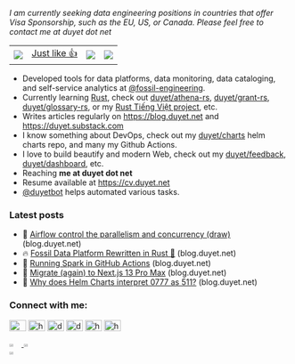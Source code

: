 *I am currently seeking data engineering positions 
in countries that offer Visa Sponsorship, 
such as the EU, US, or Canada. 
Please feel free to contact me at duyet dot net*

<img src="https://duet-pageview.vercel.app/api/pageview?url=https://github.com/duyet" alt="" style="display:none" />

<div align="center">

  <p>
    <table>
      <tr>
        <td>
          <img src="https://komarev.com/ghpvc/?username=duyet" />
        </td>
        <td>
          <a href="https://poll.fizzy.wtf/vote?duyet.vote=yes&redirect=https://github.com/duyet">
            Just like 👍
          </a>
        </td>
        <td>
          <img src="https://poll.fizzy.wtf/show?duyet.vote=yes" />
        </td>
        <td>
          <img src="https://poll.fizzy.wtf/count?duyet.vote=yes" />
        </td>
      </tr>
    </table>
  </p>
  
</div>

- Developed tools for data platforms, data monitoring, data cataloging, and self-service analytics at [@fossil-engineering].
- Currently learning [Rust], check out [duyet/athena-rs], [duyet/grant-rs], [duyet/glossary-rs], or my [Rust Tiếng Việt project], etc.
- Writes articles regularly on https://blog.duyet.net and https://duyet.substack.com
- I know something about DevOps, check out my [duyet/charts] helm charts repo, and many my Github Actions.
- I love to build beautify and modern Web, check out my [duyet/feedback], [duyet/dashboard], etc.
- Reaching **me at duyet dot net**
- Resume available at https://cv.duyet.net
- [@duyetbot] helps automated various tasks.

[@fossil-engineering]: https://github.com/fossil-engineering
[Data Engineering]: https://blog.duyet.net/tag/data-engineer/
[Rust]: https://blog.duyet.net/2021/11/rust-data-engineering.html
[@duyetbot]: https://github.com/duyetbot
[duyet/athena-rs]: https://github.com/duyet/athena-rs
[duyet/glossary-rs]: https://github.com/duyet/glossary-rs
[duyet/grant-rs]: https://github.com/duyet/grant-rs
[Rust Tiếng Việt project]: https://rust-tieng-viet.github.io
[duyet/charts]: https://github.com/duyet/charts
[duyet/feedback]: https://github.com/duyet/feedback
[duyet/dashboard]: https://github.com/duyet/dashboard

### Latest posts

<!-- BLOG-POST-LIST:START -->
- 🚀 [Airflow control the parallelism and concurrency &lpar;draw&rpar;](https://blog.duyet.net//2023/07/airflow-control-parallelism-concurrency.html) (blog.duyet.net)
- 🔥 [Fossil Data Platform Rewritten in Rust 🦀](https://blog.duyet.net//2023/06/fossil-data-platform-written-rust.html) (blog.duyet.net)
- 🌮 [Running Spark in GitHub Actions](https://blog.duyet.net//2023/05/spark-github-actions.html) (blog.duyet.net)
- 💫 [Migrate &lpar;again&rpar; to Next.js 13 Pro Max](https://blog.duyet.net//2023/05/migrate-blog-to-nextjs.html) (blog.duyet.net)
- 💯 [Why does Helm Charts interpret 0777 as 511?](https://blog.duyet.net//2023/04/helm-charts-problem.html) (blog.duyet.net)<!-- BLOG-POST-LIST:END -->

<p align="left">
<h3 align="left">Connect with me:</h3>
<a href="https://t.me/duyet" target="blank"><img align="center" src="https://cdn.jsdelivr.net/npm/simple-icons@6.7.0/icons/telegram.svg" alt="@duyet" height="20" width="30" /></a>
<a href="https://ko-fi.com/duyet" target="blank"><img align="center" src="https://cdn.jsdelivr.net/npm/simple-icons@6.7.0/icons/kofi.svg" alt="https://ko-fi.com/duyet" height="20" width="30" /></a>
<a href="https://twitter.com/_duyet" target="blank"><img align="center" src="https://cdn.jsdelivr.net/npm/simple-icons@6.7.0/icons/twitter.svg" alt="duyetdev" height="20" width="30" /></a>
<a href="https://linkedin.com/in/duyet" target="blank"><img align="center" src="https://cdn.jsdelivr.net/npm/simple-icons@6.7.0/icons/linkedin.svg" alt="duyet" height="20" width="30" /></a>
<a href="https://blog.duyet.net/rss.xml" target="blank"><img align="center" src="https://cdn.jsdelivr.net/npm/simple-icons@6.7.0/icons/rss.svg" alt="https://blog.duyet.net/rss.xml" height="20" width="30" /></a>
<a href="https://unsplash.com/@_duyet" target="blank"><img align="center" src="https://cdn.jsdelivr.net/npm/simple-icons@6.7.0/icons/unsplash.svg" alt="https://unsplash.com/@_duyet" height="20" width="30" /></a>

</p>

<div style="display: flex; flex-wrap: wrap">
  <a href="https://github.com/duyet">
  <img style="width: 32%" src="https://wakatime.com/share/@8d67d3f3-1ae6-4b1e-a8a1-32c57b3e05f9/e3bcf43a-620f-416f-b8ac-1f74fa16e4e2.png" />
  <img style="width: 32%" src="https://wakatime.com/share/@8d67d3f3-1ae6-4b1e-a8a1-32c57b3e05f9/5fd68fc4-d79a-432b-8ae0-8c2474b13de0.png" />
  <img style="width: 32%" src="https://github-readme-stats.vercel.app/api?username=duyet&show_icons=true&theme=vue&hide_border=true&custom_title=@duyet" />
  </a>
</div>
